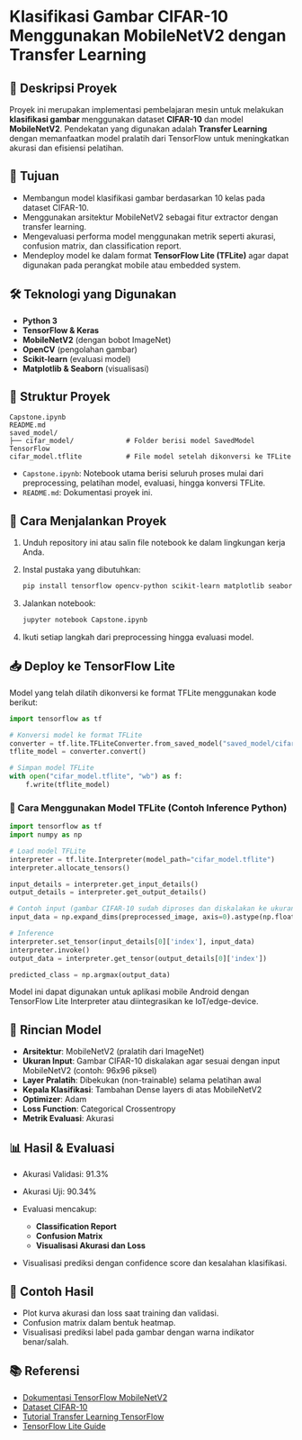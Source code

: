 
# Klasifikasi Gambar CIFAR-10 Menggunakan MobileNetV2 dengan Transfer Learning

## 📌 Deskripsi Proyek

Proyek ini merupakan implementasi pembelajaran mesin untuk melakukan **klasifikasi gambar** menggunakan dataset **CIFAR-10** dan model **MobileNetV2**. Pendekatan yang digunakan adalah **Transfer Learning** dengan memanfaatkan model pralatih dari TensorFlow untuk meningkatkan akurasi dan efisiensi pelatihan.

## 🎯 Tujuan

- Membangun model klasifikasi gambar berdasarkan 10 kelas pada dataset CIFAR-10.
- Menggunakan arsitektur MobileNetV2 sebagai fitur extractor dengan transfer learning.
- Mengevaluasi performa model menggunakan metrik seperti akurasi, confusion matrix, dan classification report.
- Mendeploy model ke dalam format **TensorFlow Lite (TFLite)** agar dapat digunakan pada perangkat mobile atau embedded system.

## 🛠️ Teknologi yang Digunakan

- **Python 3**
- **TensorFlow & Keras**
- **MobileNetV2** (dengan bobot ImageNet)
- **OpenCV** (pengolahan gambar)
- **Scikit-learn** (evaluasi model)
- **Matplotlib & Seaborn** (visualisasi)

## 📂 Struktur Proyek

```
Capstone.ipynb
README.md
saved_model/
├── cifar_model/             # Folder berisi model SavedModel TensorFlow
cifar_model.tflite           # File model setelah dikonversi ke TFLite
```

- `Capstone.ipynb`: Notebook utama berisi seluruh proses mulai dari preprocessing, pelatihan model, evaluasi, hingga konversi TFLite.
- `README.md`: Dokumentasi proyek ini.

## 🚀 Cara Menjalankan Proyek

1. Unduh repository ini atau salin file notebook ke dalam lingkungan kerja Anda.
2. Instal pustaka yang dibutuhkan:
   ```bash
   pip install tensorflow opencv-python scikit-learn matplotlib seaborn
   ```

3. Jalankan notebook:

   ```bash
   jupyter notebook Capstone.ipynb
   ```
4. Ikuti setiap langkah dari preprocessing hingga evaluasi model.

## 📥 Deploy ke TensorFlow Lite

Model yang telah dilatih dikonversi ke format TFLite menggunakan kode berikut:

```python
import tensorflow as tf

# Konversi model ke format TFLite
converter = tf.lite.TFLiteConverter.from_saved_model("saved_model/cifar_model")
tflite_model = converter.convert()

# Simpan model TFLite
with open("cifar_model.tflite", "wb") as f:
    f.write(tflite_model)
```

### 📱 Cara Menggunakan Model TFLite (Contoh Inference Python)

```python
import tensorflow as tf
import numpy as np

# Load model TFLite
interpreter = tf.lite.Interpreter(model_path="cifar_model.tflite")
interpreter.allocate_tensors()

input_details = interpreter.get_input_details()
output_details = interpreter.get_output_details()

# Contoh input (gambar CIFAR-10 sudah diproses dan diskalakan ke ukuran model)
input_data = np.expand_dims(preprocessed_image, axis=0).astype(np.float32)

# Inference
interpreter.set_tensor(input_details[0]['index'], input_data)
interpreter.invoke()
output_data = interpreter.get_tensor(output_details[0]['index'])

predicted_class = np.argmax(output_data)
```

Model ini dapat digunakan untuk aplikasi mobile Android dengan TensorFlow Lite Interpreter atau diintegrasikan ke IoT/edge-device.

## 🧠 Rincian Model

* **Arsitektur**: MobileNetV2 (pralatih dari ImageNet)
* **Ukuran Input**: Gambar CIFAR-10 diskalakan agar sesuai dengan input MobileNetV2 (contoh: 96x96 piksel)
* **Layer Pralatih**: Dibekukan (non-trainable) selama pelatihan awal
* **Kepala Klasifikasi**: Tambahan Dense layers di atas MobileNetV2
* **Optimizer**: Adam
* **Loss Function**: Categorical Crossentropy
* **Metrik Evaluasi**: Akurasi

## 📊 Hasil & Evaluasi

* Akurasi Validasi: 91.3%
* Akurasi Uji: 90.34%
* Evaluasi mencakup:

  * **Classification Report**
  * **Confusion Matrix**
  * **Visualisasi Akurasi dan Loss**
* Visualisasi prediksi dengan confidence score dan kesalahan klasifikasi.

## 📸 Contoh Hasil

* Plot kurva akurasi dan loss saat training dan validasi.
* Confusion matrix dalam bentuk heatmap.
* Visualisasi prediksi label pada gambar dengan warna indikator benar/salah.

## 📚 Referensi

* [Dokumentasi TensorFlow MobileNetV2](https://www.tensorflow.org/api_docs/python/tf/keras/applications/MobileNetV2)
* [Dataset CIFAR-10](https://www.cs.toronto.edu/~kriz/cifar.html)
* [Tutorial Transfer Learning TensorFlow](https://www.tensorflow.org/tutorials/images/transfer_learning)
* [TensorFlow Lite Guide](https://www.tensorflow.org/lite/guide)
